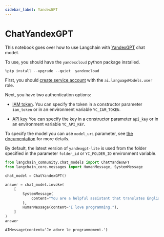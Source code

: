 ```yaml
---
sidebar_label: YandexGPT
---
```


# ChatYandexGPT

This notebook goes over how to use Langchain with [YandexGPT](https://cloud.yandex.com/en/services/yandexgpt) chat model.

To use, you should have the `yandexcloud` python package installed.


```python
%pip install --upgrade --quiet  yandexcloud
```

First, you should [create service account](https://cloud.yandex.com/en/docs/iam/operations/sa/create) with the `ai.languageModels.user` role.

Next, you have two authentication options:
- [IAM token](https://cloud.yandex.com/en/docs/iam/operations/iam-token/create-for-sa).
    You can specify the token in a constructor parameter `iam_token` or in an environment variable `YC_IAM_TOKEN`.

- [API key](https://cloud.yandex.com/en/docs/iam/operations/api-key/create)
    You can specify the key in a constructor parameter `api_key` or in an environment variable `YC_API_KEY`.

To specify the model you can use `model_uri` parameter, see [the documentation](https://cloud.yandex.com/en/docs/yandexgpt/concepts/models#yandexgpt-generation) for more details.

By default, the latest version of `yandexgpt-lite` is used from the folder specified in the parameter `folder_id` or `YC_FOLDER_ID` environment variable.


```python
from langchain_community.chat_models import ChatYandexGPT
from langchain_core.messages import HumanMessage, SystemMessage
```


```python
chat_model = ChatYandexGPT()
```


```python
answer = chat_model.invoke(
    [
        SystemMessage(
            content="You are a helpful assistant that translates English to French."
        ),
        HumanMessage(content="I love programming."),
    ]
)
answer
```



```output
AIMessage(content='Je adore le programmement.')
```
